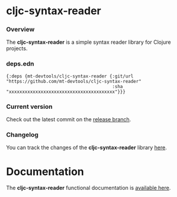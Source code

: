 
# cljc-syntax-reader

### Overview

The <strong>cljc-syntax-reader</strong> is a simple syntax reader library for Clojure projects.

### deps.edn

```
{:deps {mt-devtools/cljc-syntax-reader {:git/url "https://github.com/mt-devtools/cljc-syntax-reader"
                                        :sha     "xxxxxxxxxxxxxxxxxxxxxxxxxxxxxxxxxxxxxxxx"}}}
```

### Current version

Check out the latest commit on the [release branch](https://github.com/mt-devtools/cljc-syntax-reader/tree/release).

### Changelog

You can track the changes of the <strong>cljc-syntax-reader</strong> library [here](CHANGES.md).

# Documentation

The <strong>cljc-syntax-reader</strong> functional documentation is [available here](https://mt-devtools.github.io/cljc-syntax-reader).
